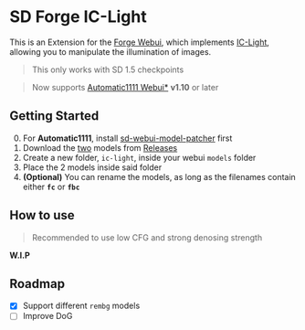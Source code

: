 # SD Forge IC-Light
This is an Extension for the [Forge Webui](https://github.com/lllyasviel/stable-diffusion-webui-forge), which implements [IC-Light](https://github.com/lllyasviel/IC-Light), allowing you to manipulate the illumination of images.

> This only works with SD 1.5 checkpoints

> Now supports [Automatic1111 Webui](https://github.com/AUTOMATIC1111/stable-diffusion-webui)[*](#getting-started) **v1.10** or later

## Getting Started
0. For **Automatic1111**, install [sd-webui-model-patcher](https://github.com/huchenlei/sd-webui-model-patcher) first
1. Download the <ins>two</ins> models from [Releases](https://github.com/Haoming02/sd-forge-ic-light/releases)
2. Create a new folder, `ic-light`, inside your webui `models` folder
3. Place the 2 models inside said folder
4. **(Optional)** You can rename the models, as long as the filenames contain either **`fc`** or **`fbc`**

## How to use
> Recommended to use low CFG and strong denosing strength

**W.I.P**

## Roadmap
- [X] Support different `rembg` models
- [ ] Improve DoG
